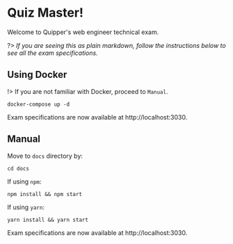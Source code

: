 # Quiz Master!

Welcome to Quipper's web engineer technical exam.

?> *If you are seeing this as plain markdown, follow the instructions below to see all the exam specifications.*

## Using Docker

!> If you are not familiar with Docker, proceed to `Manual`.

```
docker-compose up -d
```

Exam specifications are now available at http://localhost:3030.

## Manual

Move to `docs` directory by:

```
cd docs
```

If using `npm`:

```
npm install && npm start
```

If using `yarn`:

```
yarn install && yarn start
```

Exam specifications are now available at http://localhost:3030.
